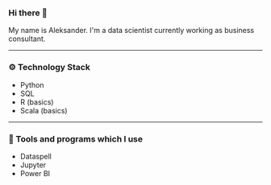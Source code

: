 ### Hi there 👋
My name is Aleksander. I'm a data scientist currently working as business  consultant.
<br>
_________
### ⚙️ Technology Stack
- Python
- SQL
- R (basics)
- Scala (basics)

_________
### 🧰 Tools and programs which I use
- Dataspell
- Jupyter
- Power BI
